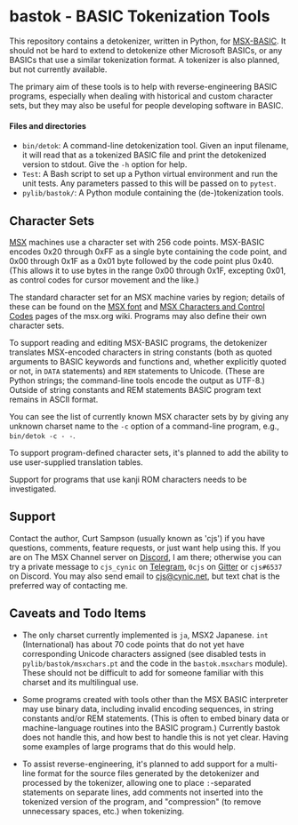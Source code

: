 bastok - BASIC Tokenization Tools
=================================

This repository contains a detokenizer, written in Python, for [MSX-BASIC].
It should not be hard to extend to detokenize other Microsoft BASICs, or any
BASICs that use a similar tokenization format. A tokenizer is also planned,
but not currently available.

The primary aim of these tools is to help with reverse-engineering BASIC
programs, especially when dealing with historical and custom character
sets, but they may also be useful for people developing software in BASIC.

#### Files and directories

- `bin/detok`: A command-line detokenization tool. Given an input filename,
  it will read that as a tokenized BASIC file and print the detokenized
  version to stdout. Give the `-h` option for help.
- `Test`: A Bash script to set up a Python virtual environment and run the
  unit tests. Any parameters passed to this will be passed on to `pytest`.
- `pylib/bastok/`: A Python module containing the (de-)tokenization tools.


Character Sets
--------------

[MSX] machines use a character set with 256 code points. MSX-BASIC encodes
0x20 through 0xFF as a single byte containing the code point, and 0x00
through 0x1F as a 0x01 byte followed by the code point plus 0x40. (This
allows it to use bytes in the range 0x00 through 0x1F, excepting 0x01, as
control codes for cursor movement and the like.)

The standard character set for an MSX machine varies by region; details of
these can be found on the [MSX font][font] and [MSX Characters and Control
Codes][codes] pages of the msx.org wiki. Programs may also define their own
character sets.

To support reading and editing MSX-BASIC programs, the detokenizer
translates MSX-encoded characters in string constants (both as quoted
arguments to BASIC keywords and functions and, whether explicitly quoted or
not, in `DATA` statements) and `REM` statements to Unicode. (These are
Python strings; the command-line tools encode the output as UTF-8.) Outside
of string constants and REM statements BASIC program text remains in ASCII
format.

You can see the list of currently known MSX character sets by by giving any
unknown charset name to the `-c` option of a command-line program, e.g.,
`bin/detok -c - -`.

To support program-defined character sets, it's planned to add the ability
to use user-supplied translation tables.

Support for programs that use kanji ROM characters needs to be investigated.


Support
-------

Contact the author, Curt Sampson (usually known as 'cjs') if you have
questions, comments, feature requests, or just want help using this. If you
are on The MSX Channel server on [Discord], I am there; otherwise you can
try a private message to `cjs_cynic` on [Telegram], `0cjs` on [Gitter] or
`cjs#6537` on Discord. You may also send email to <cjs@cynic.net>, but text
chat is the preferred way of contacting me.


Caveats and Todo Items
----------------------

* The only charset currently implemented is `ja`, MSX2 Japanese. `int`
  (International) has about 70 code points that do not yet have
  corresponding Unicode characters assigned (see disabled tests in
  `pylib/bastok/msxchars.pt` and the code in the `bastok.msxchars` module).
  These should not be difficult to add for someone familiar with this
  charset and its multilingual use.

* Some programs created with tools other than the MSX BASIC interpreter may
  use binary data, including invalid encoding sequences, in string
  constants and/or REM statements. (This is often to embed binary data or
  machine-language routines into the BASIC program.) Currently bastok does
  not handle this, and how best to handle this is not yet clear. Having
  some examples of large programs that do this would help.

* To assist reverse-engineering, it's planned to add support for a
  multi-line format for the source files generated by the detokenizer and
  processed by the tokenizer, allowing one to place `:`-separated
  statements on separate lines, add comments not inserted into the
  tokenized version of the program, and "compression" (to remove
  unnecessary spaces, etc.) when tokenizing.



<!-------------------------------------------------------------------->
[codes]: https://www.msx.org/wiki/MSX_Characters_and_Control_Codes
[font]: https://www.msx.org/wiki/MSX_font
[msx-basic]: https://en.wikipedia.org/wiki/MSX_BASIC
[msx]: https://en.wikipedia.org/wiki/MSX

[discord]: https://discord.com
[gitter]: https://gitter.im
[telegram]: https://telegram.org
